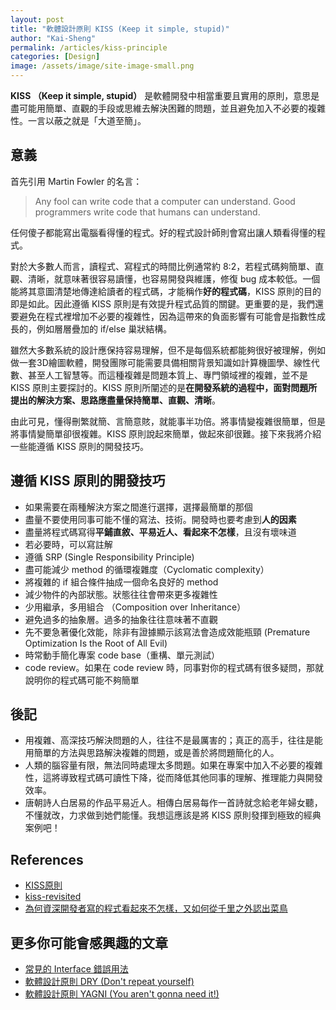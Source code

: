 ```yaml
---
layout: post
title: "軟體設計原則 KISS (Keep it simple, stupid)"
author: "Kai-Sheng"
permalink: /articles/kiss-principle
categories: [Design]
image: /assets/image/site-image-small.png
--- 
```


**KISS （Keep it simple, stupid）** 是軟體開發中相當重要且實用的原則，意思是盡可能用簡單、直觀的手段或思維去解決困難的問題，並且避免加入不必要的複雜性。一言以蔽之就是「大道至簡」。

## **意義**
首先引用 Martin Fowler 的名言：
> Any fool can write code that a computer can understand. Good programmers write code that humans can understand.

任何傻子都能寫出電腦看得懂的程式。好的程式設計師則會寫出讓人類看得懂的程式。

對於大多數人而言，讀程式、寫程式的時間比例通常約 8:2，若程式碼夠簡單、直觀、清晰，就意味著很容易讀懂，也容易開發與維護，修復 bug 成本較低。一個能將其意圖清楚地傳達給讀者的程式碼，才能稱作**好的程式碼**，KISS 原則的目的即是如此。因此遵循 KISS 原則是有效提升程式品質的關鍵。更重要的是，我們還要避免在程式裡增加不必要的複雜性，因為這帶來的負面影響有可能會是指數性成長的，例如層層疊加的 if/else 巢狀結構。

雖然大多數系統的設計應保持容易理解，但不是每個系統都能夠很好被理解，例如做一套3D繪圖軟體，開發團隊可能需要具備相關背景知識如計算機圖學、線性代數、甚至人工智慧等。而這種複雜是問題本質上、專門領域裡的複雜，並不是 KISS 原則主要探討的。KISS 原則所闡述的是**在開發系統的過程中，面對問題所提出的解決方案、思路應盡量保持簡單、直觀、清晰**。

由此可見，懂得刪繁就簡、言簡意賅，就能事半功倍。將事情變複雜很簡單，但是將事情變簡單卻很複雜。KISS 原則說起來簡單，做起來卻很難。接下來我將介紹一些能遵循 KISS 原則的開發技巧。

## **遵循 KISS 原則的開發技巧**
- 如果需要在兩種解決方案之間進行選擇，選擇最簡單的那個
- 盡量不要使用同事可能不懂的寫法、技術。開發時也要考慮到**人的因素**
- 盡量將程式碼寫得**平鋪直敘、平易近人、看起來不怎樣**，且沒有壞味道
- 若必要時，可以寫註解
- 遵循 SRP (Single Responsibility Principle)
- 盡可能減少 method 的循環複雜度（Cyclomatic complexity）
- 將複雜的 if 組合條件抽成一個命名良好的 method
- 減少物件的內部狀態。狀態往往會帶來更多複雜性
- 少用繼承，多用組合 （Composition over Inheritance）
- 避免過多的抽象層。過多的抽象往往意味著不直觀
- 先不要急著優化效能，除非有證據顯示該寫法會造成效能瓶頸 (Premature Optimization Is the Root of All Evil)
- 時常動手簡化專案 code base（重構、單元測試）
- code review。如果在 code review 時，同事對你的程式碼有很多疑問，那就說明你的程式碼可能不夠簡單

## **後記**
- 用複雜、高深技巧解決問題的人，往往不是最厲害的；真正的高手，往往是能用簡單的方法與思路解決複雜的問題，或是善於將問題簡化的人。
- 人類的腦容量有限，無法同時處理太多問題。如果在專案中加入不必要的複雜性，這將導致程式碼可讀性下降，從而降低其他同事的理解、推理能力與開發效率。
- 唐朝詩人白居易的作品平易近人。相傳白居易每作一首詩就念給老年婦女聽，不懂就改，力求做到她們能懂。我想這應該是將 KISS 原則發揮到極致的經典案例吧！

## **References**
- [KISS原則](https://zh.wikipedia.org/zh-tw/KISS%E5%8E%9F%E5%88%99)
- [kiss-revisited](https://enterprisecraftsmanship.com/posts/kiss-revisited/)
- [為何資深開發者寫的程式看起來不怎樣，又如何從千里之外認出菜鳥](https://medium.com/@CQD/%E7%82%BA%E4%BD%95%E8%B3%87%E6%B7%B1%E9%96%8B%E7%99%BC%E8%80%85%E5%AF%AB%E7%9A%84%E7%A8%8B%E5%BC%8F%E7%9C%8B%E8%B5%B7%E4%BE%86%E4%B8%8D%E6%80%8E%E6%A8%A3-%E5%8F%88%E5%A6%82%E4%BD%95%E5%BE%9E%E5%8D%83%E9%87%8C%E4%B9%8B%E5%A4%96%E8%AA%8D%E5%87%BA%E8%8F%9C%E9%B3%A5-c1afa754c5e4)

## **更多你可能會感興趣的文章**
- [常見的 Interface 錯誤用法](/articles/anti-pattern-of-java-interface-impl-style)
- [軟體設計原則 DRY (Don't repeat yourself)](/articles/dry-principle)
- [軟體設計原則 YAGNI (You aren't gonna need it!)](/articles/yagni-principle)